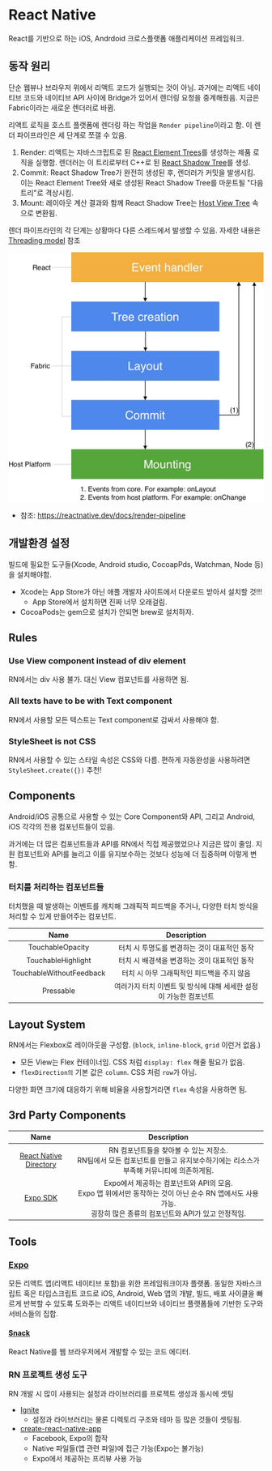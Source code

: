 # React Native

React를 기반으로 하는 iOS, Andrdoid 크로스플랫폼 애플리케이션 프레임워크.

## 동작 원리

단순 웹뷰나 브라우저 위에서 리액트 코드가 실행되는 것이 아님. 과거에는 리액트 네이티브 코드와 네이티브 API 사이에 Bridge가 있어서 렌더링 요청을 중계해줬음. 지금은 Fabric이라는 새로운 렌더러로 바뀜.

리액트 로직을 호스트 플랫폼에 렌더링 하는 작업을 `Render pipeline`이라고 함. 이 렌더 파이프라인은 세 단계로 쪼갤 수 있음.

1. Render: 리액트는 자바스크립트로 된 [React Element Trees](https://reactnative.dev/docs/architecture-glossary#react-element-tree-and-react-element)를 생성하는 제품 로직을 실행함. 렌더러는 이 트리로부터 C++로 된 [React Shadow Tree](https://reactnative.dev/docs/architecture-glossary#react-shadow-tree-and-react-shadow-node)를 생성.
1. Commit: React Shadow Tree가 완전히 생성된 후, 렌더러가 커밋을 발생시킴. 이는 React Element Tree와 새로 생성된 React Shadow Tree를 마운트될 "다음 트리"로 격상시킴.
1. Mount: 레이아웃 계산 결과와 함께 React Shadow Tree는 [Host View Tree](https://reactnative.dev/docs/architecture-glossary#host-view-tree-and-host-view) 속으로 변환됨.

렌더 파이프라인의 각 단계는 상황마다 다른 스레드에서 발생할 수 있음. 자세한 내용은 [Threading model](https://reactnative.dev/docs/threading-model) 참조

![React native - Data flow](images/react-native-data-flow.jpeg)

- 참조: https://reactnative.dev/docs/render-pipeline

## 개발환경 설정

빌드에 필요한 도구들(Xcode, Android studio, CocoapPds, Watchman, Node 등)을 설치해야함.

- Xcode는 App Store가 아닌 애플 개발자 사이트에서 다운로드 받아서 설치할 것!!!
  - App Store에서 설치하면 진짜 너무 오래걸림.
- CocoaPods는 gem으로 설치가 안되면 brew로 설치하자.

## Rules

### Use View component instead of div element

RN에서는 div 사용 불가. 대신 View 컴포넌트를 사용하면 됨.

### All texts have to be with Text component

RN에서 사용할 모든 텍스트는 Text component로 감싸서 사용해야 함.

### StyleSheet is not CSS

RN에서 사용할 수 있는 스타일 속성은 CSS와 다름. 편하게 자동완성을 사용하려면 `StyleSheet.create({})` 추천!

## Components

Android/iOS 공통으로 사용할 수 있는 Core Component와 API, 그리고 Android, iOS 각각의 전용 컴포넌트들이 있음.

과거에는 더 많은 컴포넌트들과 API를 RN에서 직접 제공했었으나 지금은 많이 줄임. 지원 컴포넌트와 API를 늘리고 이를 유지보수하는 것보다 성능에 더 집중하며 이렇게 변함.

### 터치를 처리하는 컴포넌트들

터치했을 때 발생하는 이벤트를 캐치해 그래픽적 피드백을 주거나, 다양한 터치 방식을 처리할 수 있게 만들어주는 컴포넌트.

|           Name           |                            Description                            |
| :----------------------: | :---------------------------------------------------------------: |
|     TouchableOpacity     |           터치 시 투명도를 변경하는 것이 대표적인 동작            |
|    TouchableHighlight    |           터치 시 배경색을 변경하는 것이 대표적인 동작            |
| TouchableWithoutFeedback |            터치 시 아무 그래픽적인 피드백을 주지 않음             |
|        Pressable         | 여러가지 터치 이벤트 및 방식에 대해 세세한 설정이 가능한 컴포넌트 |

## Layout System

RN에서는 Flexbox로 레이아웃을 구성함. (`block`, `inline-block`, `grid` 이런거 없음.)

- 모든 View는 Flex 컨테이너임. CSS 처럼 `display: flex` 해줄 필요가 없음.
- `flexDirection의` 기본 값은 `column`. CSS 처럼 `row`가 아님.

다양한 화면 크기에 대응하기 위해 비율을 사용할거라면 `flex` 속성을 사용하면 됨.

## 3rd Party Components

|                           Name                           |                                                                             Description                                                                             |
| :------------------------------------------------------: | :-----------------------------------------------------------------------------------------------------------------------------------------------------------------: |
| [React Native Directory](https://reactnative.directory/) |                 RN 컴포넌트들을 찾아볼 수 있는 저장소.<br/>RN팀에서 모든 컴포넌트를 만들고 유지보수하기에는 리소스가 부족해 커뮤니티에 의존하게됨.                  |
|    [Expo SDK](https://docs.expo.dev/versions/latest/)    | Expo에서 제공하는 컴포넌트와 API의 모음.<br/>Expo 앱 위에서만 동작하는 것이 아닌 순수 RN 앱에서도 사용 가능.<br/>굉장히 많은 종류의 컴포넌트와 API가 있고 안정적임. |

## Tools

### [Expo](https://expo.dev/)

모든 리액트 앱(리액트 네이티브 포함)을 위한 프레임워크이자 플랫폼. 동일한 자바스크립트 혹은 타입스크립트 코드로 iOS, Android, Web 앱의 개발, 빌드, 배포 사이클을 빠르게 반복할 수 있도록 도와주는 리액트 네이티브와 네이티브 플랫폼들에 기반한 도구와 서비스들의 집합.

#### [Snack](https://snack.expo.dev/)

React Native를 웹 브라우저에서 개발할 수 있는 코드 에디터.

### RN 프로젝트 생성 도구

RN 개발 시 많이 사용되는 설정과 라이브러리를 프로젝트 생성과 동시에 셋팅

- [Ignite](https://github.com/infinitered/ignite)
  - 설정과 라이브러리는 물론 디렉토리 구조와 테마 등 많은 것들이 셋팅됨.
- [create-react-native-app](https://github.com/expo/create-react-native-app)
  - Facebook, Expo의 합작
  - Native 파일들(앱 관련 파일)에 접근 가능(Expo는 불가능)
  - Expo에서 제공하는 프리뷰 사용 가능
